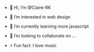 - 👋 Hi, I’m @Claire-RK
- 👀 I’m interested in web design
- 🌱 I’m currently learning more javascript 
- 💞️ I’m looking to collaborate on ...

- ⚡ Fun fact: I love music 

<!---
Claire-RK/Claire-RK is a ✨ special ✨ repository because its `README.md` (this file) appears on your GitHub profile.
You can click the Preview link to take a look at your changes.
--->
